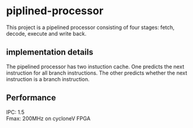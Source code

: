 # piplined-processor
This project is a pipelined processor consisting of four stages: fetch, decode, execute and write back.

## implementation details
The pipelined processor has two instuction cache. One predicts the next instruction for all branch instructions.
The other predicts whether the next instruction is a branch instruction. 

## Performance
IPC: 1.5</br>
Fmax: 200MHz on cycloneV FPGA
